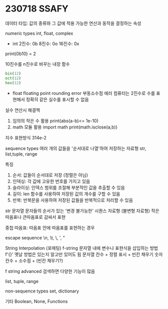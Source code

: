 # 230718 SSAFY
데이터 타입: 값의 종류와 그 값에 적용 가능한 연산과 동작을 결정하는 속성



numeric types
int, float, complex

* int
2진수: 0b
8진수: 0o
16진수: 0x

print(0b10) = 2

10진수를 n진수로 바꾸는 내장 함수

```python
bin(12)
oct(12)
hex(12)
```

* float
floating point rounding error
부동소수점 에러
컴퓨터는 2진수로 수를 표현해서 정확히 같은 실수를 표시할 수 없음

실수 연산시 해결책
1. 임의의 작은 수 활용
print(abs(a-b)<= 1e-10)
2. math 모듈 활용
import math
print(math.isclose(a,b))

지수 표현방식
314e-2


sequence types
여러 개의 값들을 '순서대로 나열'하여 저장하는 자료형
str, list,tuple, range

특징
1. 순서: 값들이 순서대로 저장 (정렬은 아님)
2. 인덱싱: 각 값에 고유한 번호를 가지고 있음
3. 슬라이싱: 인덱스 범위를 조절해 부분적인 값을 추출할 수 있음
4. 길이: len 함수를 사용하여 저장된 값의 개수를 구할 수 있음
5. 반복: 반복문을 사용하여 저장된 값들을 반복적으로 처리할 수 있음

str 문자열
문자들의 순서가 있는 '변경 불가능한' 시퀀스 자료형 (불변형 자료형)
작은따옴표나 큰따옴표로 감싸서 표현

중첩 따옴표: 따옴표 안에 따옴표를 표현하는 경우

escape sequence
\n, \t, \\, \', \"

String Interpolation (포매팅)
f-string
문자열 내에 변수나 표현식을 삽입하는 방법
f'{}'
옛날 방법은 있는지 알고만 있어도 됨
문자열 칸수 + 정렬 표시 + 빈칸 채우기
숫자 칸수 + 소수점 + (빈칸 채우기?)

f string advanced 검색하면 다양한 기능이 많음



list,
tuple, 
range


non-sequence types
set, dictionary

기타
Boolean, None, Functions